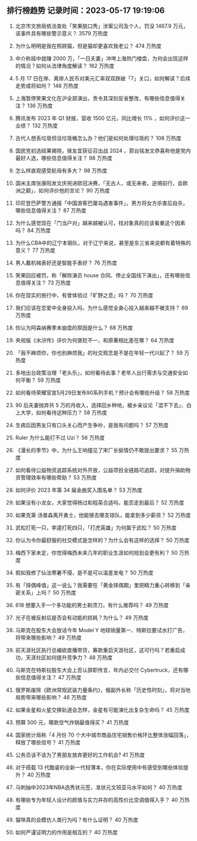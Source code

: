 
## 排行榜趋势 记录时间：2023-05-17 19:19:06
  
  1. 北京市文旅局依法查处「笑果脱口秀」涉案公司及个人，罚没 1467.9 万元，该事件具有哪些警示意义？ 3579 万热度
    
  2. 为什么明明是我在照顾猫，但是猫却更喜欢我老公？ 474 万热度
    
  3. 中介称摇中就赚 2000 万，「一日夫妻」冲垮上海热门楼盘，为何会出现这样的情况？如何从法律角度解读？ 162 万热度
    
  4. 5 月 17 日在岸、离岸人民币对美元汇率双双跌破「7」关口，如何解读？后续走势或将如何？ 148 万热度
    
  5. 上海暂停笑果文化在沪全部演出，责令其深刻反省整改，有哪些信息值得关注？ 136 万热度
    
  6. 腾讯发布 2023 年 Q1 财报，营收 1500 亿元，同比增长 11% ，如何评价这一业绩？ 132 万热度
    
  7. 古代人想丢垃圾但没垃圾桶怎么办？他们是如何处理垃圾的？ 108 万热度
    
  8. 国民党初选结果揭晓，侯友宜获征召出战 2024 ，郭台铭发文恭喜称他是党内最好人选，哪些信息值得关注？ 98 万热度
    
  9. 怎么样直观感受航母有多大？ 98 万热度
    
  10. 国米主席张康阳发文庆祝进欧冠决赛，「无古人，或无来者。逆境前行，会欧洲之巅」，如何评价他的言论？ 90 万热度
    
  11. 印尼登巴萨警方通报「中国游客巴厘岛遇害事件」，男方将女方杀害后自杀，哪些信息值得关注？ 87 万热度
    
  12. 为什么感觉现在「门当户对」越来越被认可，找对象真的应该看重这个因素吗？ 84 万热度
    
  13. 为什么CBA中的辽宁本钢队，对于辽宁来说，甚至是东三省来说都有着特殊的意义？ 77 万热度
    
  14. 男人戴机械表好还是智能手表好？ 76 万热度
    
  15. 笑果回应被罚，称「解除演员 house 合同、停止全国线下演出」，还有哪些信息值得关注？ 73 万热度
    
  16. 你在现实的旅行中，有曾体验过「旷野之息」吗？ 70 万热度
    
  17. 我们应该在恋爱中全身投入吗，为什么感觉全身心投入越来越不被支持？ 69 万热度
    
  18. 你认为阿森纳赛季末崩盘的原因是什么？ 68 万热度
    
  19. 央视版《水浒传》评价为何褒贬不一，和原著相比差在哪？ 64 万热度
    
  20. 「我不麻烦你，你也别麻烦我」的社交观念是不是在年轻一代兴起了？ 59 万热度
    
  21. 多地出台政策治理「老头乐」，如何看待此事？老年人出行需求与交通安全如何平衡？ 59 万热度
    
  22. 如何看待荣耀官宣5月29日发布90系列手机？预计会有哪些升级？ 58 万热度
    
  23. 90 后夫妻抛弃共 5 万的月收入，选择回乡种地，被乡亲议论「混不下去」、白上大学，如何看待这种压力？ 58 万热度
    
  24. 生病后因男友只有口头关心而产生争吵，是我有问题吗？ 57 万热度
    
  25. Ruler 为什么能打不过 Uzi？ 56 万热度
    
  26. 《漫长的季节》中，为什么王响撞见了宋厂长偷情仍不敢提出要求？ 55 万热度
    
  27. 如何看待公益物资追踪系统对外开放，公益项目全链路可追踪，对提升捐助物资管理效率有哪些帮助？ 53 万热度
    
  28. 如何评价 2023 年第 34 届金曲奖入围名单？ 53 万热度
    
  29. 如果没有小龙女，大家觉得杨过和程英合适吗，能否走到最后？ 52 万热度
    
  30. 如果克莱·汤普森离开勇士，他能够去哪支球队，能拿到多少薪资？ 52 万热度
    
  31. 武松打死一只，李逵打死四只，「打虎英雄」为何属于武松？ 50 万热度
    
  32. 你认为令你最舒服的社交模式是怎样的？为什么会有这样的选择？ 50 万热度
    
  33. 梅西下家未定，你觉得梅西未来几年的职业生涯如何规划会更有利？ 50 万热度
    
  34. 假如我修了仙法寒暑不侵，是不是可以温差发电？ 50 万热度
    
  35. 有「择偶峰值」这一说么？我需要在「黄金择偶期」里把精力重心转移到「亲密关系」上吗？ 50 万热度
    
  36. 618 想要入手一个多功能的男士剃须刀，有什么推荐吗？ 49 万热度
    
  37. 光子在被反射后是否会有动能的损耗？为什么？ 49 万热度
    
  38. 马斯克在股东大会放话今年 Model Y 地球销量第一、特斯拉要试水打广告，将带来哪些影响？ 49 万热度
    
  39. 前天涯社区执行总编欲直播带货，筹款重启天涯社区，这可行吗？若重启成功，天涯社区如何提升竞争力？ 48 万热度
    
  40. 马斯克在特斯拉股东大会上否认辞职传言，年内必交付 Cybertruck，还有哪些信息值得关注？ 47 万热度
    
  41. 俄罗斯废除《欧洲常规武装力量条约》，俄副外长称「历史性时刻」，将对当地局势带来哪些影响？ 46 万热度
    
  42. 如果金星和火星交换轨道会怎样，金星有可能演化出复杂生命吗？ 45 万热度
    
  43. 预算 500 元，哪款空气炸锅最值得买？ 41 万热度
    
  44. 国家统计局称「4 月份 70 个大中城市商品住宅销售价格环比整体涨幅回落」，释放了哪些信号？ 41 万热度
    
  45. 公务员该不该为了男朋友放弃更好的工作机会? 41 万热度
    
  46. 对于搭载 13 代酷睿的全新一代轻薄本，你在实际使用中有感受到哪些体验提升？ 40 万热度
    
  47. 马刺抽中2023年NBA选秀状元签，准状元文班亚马水平如何？ 40 万热度
    
  48. 有哪些专为年轻人设计的颜值与实力并存的高性价比空调值得入手？ 40 万热度
    
  49. 猫咪真的会模仿人类行为吗？有什么证明？ 40 万热度
    
  50. 如何严谨证明力的作用是相互的？ 40 万热度
    